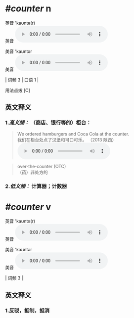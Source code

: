 # ***\#counter*** n
英音 'kaʊntə(r)  
英音
<audio src="./media/counter-B.aac" controls="controls"></audio>

美音 'kaʊntər  
美音
<audio src="./media/counter.aac" controls="controls"></audio>



| 词频 3 | 口语 1 |  

用法点拨  [C]

英文释义
---
### 1.*高义频：* **（商店、银行等的）柜台：**  

 > We ordered hamburgers and Coca Cola at the counter.  
 > 我们在柜台处点了汉堡和可口可乐。  （2013 陕西）  
<audio src="./media/counter-101_AAC.aac" controls="controls"></audio>

 > over-the-counter (OTC)  
 > （药）非处方的    

### 2.*低义频：* **计算器；计数器**  


# ***\#counter*** v
英音 'kaʊntə(r)  
英音
<audio src="./media/counter-B.aac" controls="controls"></audio>

美音 'kaʊntər  
美音
<audio src="./media/counter.aac" controls="controls"></audio>



| 词频 3 |  

英文释义
---
### 1.**反驳，抵制，抵消**  


